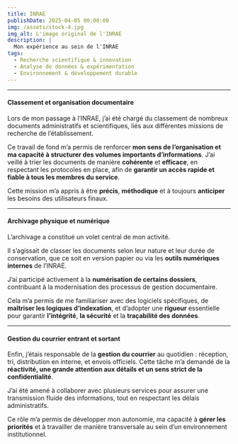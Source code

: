 ```yaml
---
title: INRAE
publishDate: 2025-04-05 00:00:00
img: /assets/stock-4.jpg
img_alt: L'image original de l'INRAE
description: |
  Mon expérience au sein de l'INRAE
tags:
  - Recherche scientifique & innovation 
  - Analyse de données & expérimentation 
  - Environnement & développement durable
--- 
```

---

#### Classement et organisation documentaire

Lors de mon passage à l’INRAE, j’ai été chargé du classement de nombreux documents administratifs et scientifiques, liés aux différentes missions de recherche de l’établissement. 

Ce travail de fond m’a permis de renforcer **mon sens de l’organisation et ma capacité à structurer des volumes importants d’informations**. J’ai veillé à trier les documents de manière **cohérente** et **efficace**, en respectant les protocoles en place, afin de **garantir un accès rapide et fiable à tous les membres du service**.

Cette mission m’a appris à être **précis**, **méthodique** et à toujours **anticiper** les besoins des utilisateurs finaux.

---

#### Archivage physique et numérique

L’archivage a constitué un volet central de mon activité. 

Il s’agissait de classer les documents selon leur nature et leur durée de conservation, que ce soit en version papier ou via les **outils numériques internes** de l’INRAE. 

J’ai participé activement à la **numérisation de certains dossiers**, contribuant à la modernisation des processus de gestion documentaire. 

Cela m’a permis de me familiariser avec des logiciels spécifiques, de **maîtriser les logiques d’indexation**, et d’adopter une **rigueur** essentielle pour garantir **l’intégrité**, **la sécurité** et la **traçabilité des données**.

---

#### Gestion du courrier entrant et sortant

Enfin, j’étais responsable de la **gestion du courrier** au quotidien : réception, tri, distribution en interne, et envois officiels. Cette tâche m’a demandé de la **réactivité, une grande attention aux détails et un sens strict de la confidentialité**. 

J’ai été amené à collaborer avec plusieurs services pour assurer une transmission fluide des informations, tout en respectant les délais administratifs. 

Ce rôle m’a permis de développer mon autonomie, ma capacité à **gérer les priorités** et à travailler de manière transversale au sein d’un environnement institutionnel.


